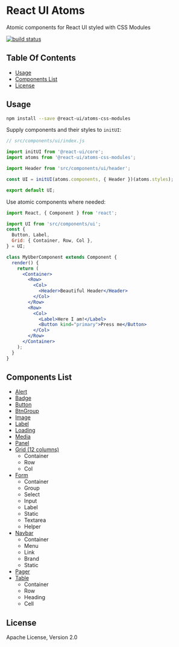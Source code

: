 # React UI Atoms

Atomic components for React UI styled with CSS Modules

[![build status](https://img.shields.io/travis/jqestate/react-ui-atoms-css-modules/master.svg?style=flat)](https://travis-ci.org/jqestate/react-ui-atoms-css-modules)


## Table Of Contents

* [Usage](#usage)
* [Components List](#components-list)
* [License](#license)


## Usage
```sh
npm install --save @react-ui/atoms-css-modules
```

Supply components and their styles to `initUI`:

```javascript
// src/components/ui/index.js

import initUI from '@react-ui/core';
import atoms from '@react-ui/atoms-css-modules';

import Header from 'src/components/ui/header';

const UI = initUI(atoms.components, { Header })(atoms.styles);

export default UI;
```

Use atomic components where needed:

```jsx
import React, { Component } from 'react';

import UI from 'src/components/ui';
const {
  Button, Label,
  Grid: { Container, Row, Col },
} = UI;

class MyUberComponent extends Component {
  render() {
    return (
      <Container>
        <Row>
          <Col>
            <Header>Beautiful Header</Header>
          </Col>
        </Row>
        <Row>
          <Col>
            <Label>Here I am!</Label>
            <Button kind="primary">Press me</Button>
          </Col>
        </Row>
      </Container>
    );
  }
}
```


## Components List

* [Alert](/docs/components.md#alert)
* [Badge](/docs/components.md#badge)
* [Button](/docs/components.md#button)
* [BtnGroup](/docs/components.md#btngroup)
* [Image](/docs/components.md#image)
* [Label](/docs/components.md#label)
* [Loading](/docs/components.md#loading)
* [Media](/docs/components.md#media)
* [Panel](/docs/components.md#panel)
* [Grid (12 columns)](/docs/components.md#grid)
  - Container
  - Row
  - Col
* [Form](/docs/components.md#form)
  - Container
  - Group
  - Select
  - Input
  - Label
  - Static
  - Textarea
  - Helper
* [Navbar](/docs/components.md#navbar)
  - Container
  - Menu
  - Link
  - Brand
  - Static
* [Pager](/docs/components.md#pager)
* [Table](/docs/components.md#table)
  - Container
  - Row
  - Heading
  - Cell


## License

Apache License, Version 2.0
